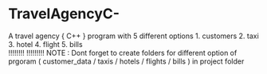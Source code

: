 # TravelAgencyC-
A travel agency { C++ } program with 5 different options 1. customers  2. taxi  3. hotel 4. flight  5. bills   
 !!!!!!!!
!!!!!!!!! NOTE : Dont forget to create folders for different option of prgoram ( customer_data / taxis / hotels / flights / bills ) in project folder
